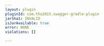 ```yaml
---
layout: plugin
pluginId: com.tha2015.swagger-gradle-plugin
jarSha1: INVALID
isJarAvailable: true
error: NONE
violations: []

---
```

